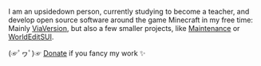 I am an upsidedown person, currently studying to become a teacher, and develop open source software around the game Minecraft in my free time: Mainly [ViaVersion](https://github.com/ViaVersion), but also a few smaller projects, like [Maintenance](https://github.com/KennyTV/Maintenance) or [WorldEditSUI](https://github.com/KennyTV/WorldEditSUI).

(☞ﾟヮﾟ)☞ [Donate](https://www.paypal.com/cgi-bin/webscr?cmd=_s-xclick&hosted_button_id=6BMPUBKUXDNAU&source=url) if you fancy my work ✨

